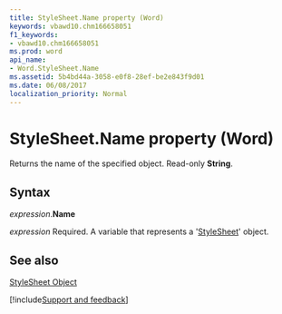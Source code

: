 ```yaml
---
title: StyleSheet.Name property (Word)
keywords: vbawd10.chm166658051
f1_keywords:
- vbawd10.chm166658051
ms.prod: word
api_name:
- Word.StyleSheet.Name
ms.assetid: 5b4bd44a-3058-e0f8-28ef-be2e843f9d01
ms.date: 06/08/2017
localization_priority: Normal
---
```



# StyleSheet.Name property (Word)

Returns the name of the specified object. Read-only  **String**.


## Syntax

_expression_.**Name**

_expression_ Required. A variable that represents a '[StyleSheet](Word.StyleSheet.md)' object.


## See also


[StyleSheet Object](Word.StyleSheet.md)

[!include[Support and feedback](~/includes/feedback-boilerplate.md)]